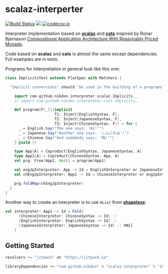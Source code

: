 # scalaz-interperter

[![Build Status](https://travis-ci.org/nikdon/scalaz-interpreter.svg?branch=master)](https://travis-ci.org/nikdon/scalaz-interpreter)
[![](https://jitpack.io/v/nikdon/scalaz-interpreter.svg)](https://jitpack.io/#nikdon/scalaz-interpreter)
[![codecov.io](https://codecov.io/github/nikdon/scalaz-interpreter/coverage.svg?branch=master)](https://codecov.io/github/nikdon/scalaz-interpreter?branch=master)

Interpreter implementation based on [**scalaz**](https://github.com/scalaz/scalaz) and [**cats**](https://github.com/typelevel/cats) inspired by Rúnar Bjarnason [Compositional Application Architecture With Reasonably Priced Monads](https://www.parleys.com/play/53a7d2c3e4b0543940d9e538/).

Code based on **scalaz** and **cats** is almost the same except dependencies. Full examples are in tests.

Programs for interpretation in general look like this one:

```scala
class ImplicitsTest extends FlatSpec with Matchers {

  "Implicit conversions" should "be used in the building of a programs" in {

    import com.github.nikdon.interpreter.scalaz.Implicits._
    // import com.github.nikdon.interpreter.cats.Implicits._

    def program[F[_]](implicit
                      T1: Inject[EnglishSyntax, F],
                      T2: Inject[JapaneseSyntax, F],
                      T3: Inject[ChineseSyntax, F]) = for {
      _ ← English.Say("The one says: 'Hi!'")
      _ ← Japanese.Say("Another one says: 'こんにちは'!")
      _ ← Chinese.Say("And somebody says: '嗨!'")
    } yield ()

    type App[A] = Coproduct[EnglishSyntax, JapaneseSyntax, A]
    type App1[A] = Coproduct[ChineseSyntax, App, A]
    val prg: Free[App1, Unit] = program[App1]

    val engJpInterpreter: App ~> Id = EnglishInterpreter or JapaneseInterpreter
    val chEngJpInterpreter: App1 ~> Id = ChineseInterpreter or engJpInterpreter

    prg.foldMap(chEngJpInterpreter)
  }
}
```

Another way to create an interpreter is to use `HList` from [**shapeless**](https://github.com/milessabin/shapeless):

```scala
val interpreter: App1 ~> Id = Fold(
      (ChineseInterpreter: ChineseSyntax ~> Id) ::
      (EnglishInterpreter: EnglishSyntax ~> Id) ::
      (JapaneseInterpreter: JapaneseSyntax ~> Id) :: HNil
    )
```

## Getting Started

```scala
resolvers += "jitpack" at "https://jitpack.io"

libraryDependencies += "com.github.nikdon" % "scalaz-interpreter" % "10630f3ca8"
```
